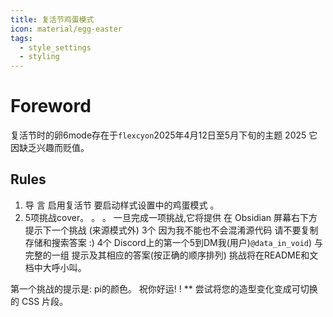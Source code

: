 ```yaml
---
title: 复活节鸡蛋模式
icon: material/egg-easter
tags:
  - style_settings
  - styling
---
```


# Foreword

复活节时的卵6mode存在于`flexcyon`2025年4月12日至5月下旬的主题
2025 它因缺乏兴趣而贬值。

## Rules

1. 导 言 启用复活节 要启动样式设置中的鸡蛋模式 。
2. 5项挑战cover。 。 。 一旦完成一项挑战,它将提供
   在 Obsidian 屏幕右下方提示下一个挑战
   (来源模式外)
   3个 因为我不能也不会混淆源代码 请不要复制
   存储和搜索答案 :)
   4个 Discord上的第一个5到DM我(用户)`@data_in_void`) 与完整的一组
   提示及其相应的答案(按正确的顺序排列)
   挑战将在README和文档中大呼小叫。

第一个挑战的提示是: pi的颜色。 祝你好运!
!
\*\* 尝试将您的造型变化变成可切换的 CSS 片段。
